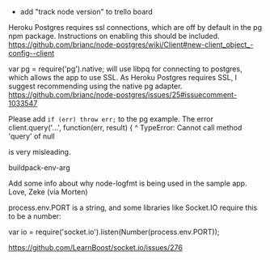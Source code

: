 - add "track node version" to trello board


Heroku Postgres requires ssl connections, which are off by default in the pg npm package. Instructions on enabling this should be included. https://github.com/brianc/node-postgres/wiki/Client#new-client_object_-config--client

var pg = require('pg').native; will use libpq for connecting to postgres, which allows the app to use SSL. As Heroku Postgres requires SSL, I suggest recommending using the native pg adapter. https://github.com/brianc/node-postgres/issues/25#issuecomment-1033547

Please add `if (err) throw err;` to the pg example. The error client.query('...', function(err, result) {
^
TypeError: Cannot call method 'query' of null

is very misleading.



buildpack-env-arg


Add some info about why node-logfmt is being used in the sample app. Love, Zeke (via Morten)


process.env.PORT is a string, and some libraries like Socket.IO require this to be a number:

var io = require('socket.io').listen(Number(process.env.PORT));

https://github.com/LearnBoost/socket.io/issues/276